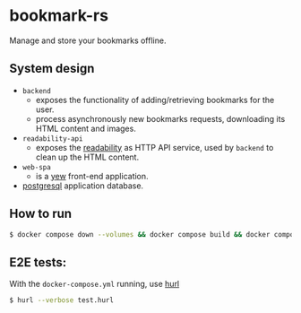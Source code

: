 # bookmark-rs

Manage and store your bookmarks offline.

## System design

- `backend`
  - exposes the functionality of adding/retrieving bookmarks for the user.
  - process asynchronously new bookmarks requests, downloading its HTML content and images.
- `readability-api`
  - exposes the [readability](https://github.com/mozilla/readability) as HTTP API service, used by `backend` to clean up the HTML content.
- `web-spa`
  - is a [yew](https://yew.rs/) front-end application.
- [postgresql](https://www.postgresql.org/) application database.

## How to run

```bash
$ docker compose down --volumes && docker compose build && docker compose up
```

## E2E tests:

With the `docker-compose.yml` running, use [hurl](https://hurl.dev/)

```bash
$ hurl --verbose test.hurl
```
